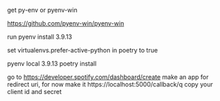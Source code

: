 get py-env or pyenv-win

https://github.com/pyenv-win/pyenv-win

run pyenv install 3.9.13

set virtualenvs.prefer-active-python in poetry to true

pyenv local 3.9.13
poetry install

go to https://developer.spotify.com/dashboard/create
make an app
for redirect uri, for now make it  https://localhost:5000/callback/q
copy your client id and secret